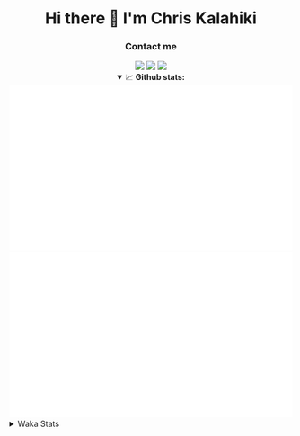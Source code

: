 <div align="center">
 <h1>Hi there 👋 I'm Chris Kalahiki</h1>
 <h3>Contact me</h3>
 <a href="mailto:chris.kalahiki@gmail.com"><img src="https://img.shields.io/badge/gmail-%23D14836.svg?&style=for-the-badge&logo=gmail&logoColor=white"/></a>
 <a href="https://twitter.com/ChrisKalahiki"><img src="https://img.shields.io/badge/twitter-%231DA1F2.svg?&style=for-the-badge&logo=twitter&logoColor=white"/></a>
 <a href="https://www.linkedin.com/in/ChrisKalahiki"><img src="https://img.shields.io/badge/linkedin-%230077B5.svg?&style=for-the-badge&logo=linkedin&logoColor=white"/></a>
<details open>
  <summary>📈 <b>Github stats:</b></summary>
  <img src="https://github.com/ChrisKalahiki/github-stats/blob/master/generated/overview.svg"/>
  <img src="https://github.com/ChrisKalahiki/github-stats/blob/master/generated/languages.svg"/>
</details>
</div>

<details>
  <summary>Waka Stats</summary>
<!--START_SECTION:waka-->
**🐱 My GitHub Data** 

> 🏆 37 Contributions in the Year 2022
 > 
> 📦 6.0 MB Used in GitHub's Storage 
 > 
> 💼 Opted to Hire
 > 
> 📜 27 Public Repositories 
 > 
> 🔑 22 Private Repositories  
 > 
**I'm a Night 🦉** 

```text
🌞 Morning    78 commits     ████░░░░░░░░░░░░░░░░░░░░░   18.57% 
🌆 Daytime    125 commits    ███████░░░░░░░░░░░░░░░░░░   29.76% 
🌃 Evening    162 commits    █████████░░░░░░░░░░░░░░░░   38.57% 
🌙 Night      55 commits     ███░░░░░░░░░░░░░░░░░░░░░░   13.1%

```
📅 **I'm Most Productive on Sunday** 

```text
Monday       47 commits     ██░░░░░░░░░░░░░░░░░░░░░░░   11.19% 
Tuesday      43 commits     ██░░░░░░░░░░░░░░░░░░░░░░░   10.24% 
Wednesday    77 commits     ████░░░░░░░░░░░░░░░░░░░░░   18.33% 
Thursday     74 commits     ████░░░░░░░░░░░░░░░░░░░░░   17.62% 
Friday       61 commits     ███░░░░░░░░░░░░░░░░░░░░░░   14.52% 
Saturday     16 commits     █░░░░░░░░░░░░░░░░░░░░░░░░   3.81% 
Sunday       102 commits    ██████░░░░░░░░░░░░░░░░░░░   24.29%

```


📊 **This Week I Spent My Time On** 

```text
⌚︎ Time Zone: America/New_York

💬 Programming Languages: 
Python                   1 hr 1 min          ███████████████░░░░░░░░░░   60.76% 
Markdown                 34 mins             ████████░░░░░░░░░░░░░░░░░   34.02% 
Other                    5 mins              █░░░░░░░░░░░░░░░░░░░░░░░░   5.2% 
Git Config               0 secs              ░░░░░░░░░░░░░░░░░░░░░░░░░   0.02%

🔥 Editors: 
VS Code                  1 hr 40 mins        █████████████████████████   100.0%

🐱‍💻 Projects: 
clemson-breast-cancer    1 hr 40 mins        █████████████████████████   100.0%

💻 Operating System: 
Windows                  1 hr 40 mins        █████████████████████████   100.0%

```

**I Mostly Code in Python** 

```text
Python                   13 repos            ██████░░░░░░░░░░░░░░░░░░░   27.08% 
C#                       10 repos            █████░░░░░░░░░░░░░░░░░░░░   20.83% 
Jupyter Notebook         10 repos            █████░░░░░░░░░░░░░░░░░░░░   20.83% 
JavaScript               4 repos             ██░░░░░░░░░░░░░░░░░░░░░░░   8.33% 
HTML                     2 repos             █░░░░░░░░░░░░░░░░░░░░░░░░   4.17%

```


**Timeline**

![Chart not found](https://raw.githubusercontent.com/ChrisKalahiki/ChrisKalahiki/main/charts/bar_graph.png) 


 Last Updated on 15/01/2022
<!--END_SECTION:waka-->
</details>

